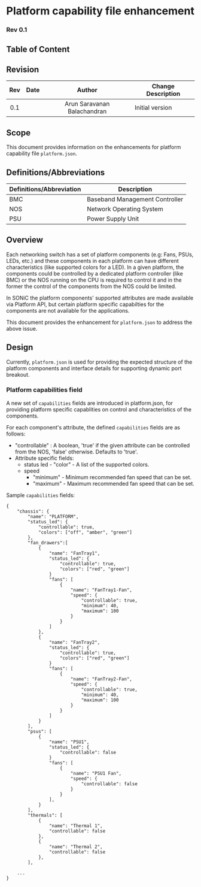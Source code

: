 # Platform capability file enhancement #

### Rev 0.1

## Table of Content

## Revision

 | Rev |     Date    |            Author            | Change Description   |
 |:---:|:-----------:|:----------------------------:|----------------------|
 | 0.1 |             | Arun Saravanan Balachandran  | Initial version      |

## Scope

This document provides information on the enhancements for platform capability file `platform.json`.

## Definitions/Abbreviations

| Definitions/Abbreviation | Description |
|--------------------------|-------------|
| BMC | Baseband Management Controller |
| NOS | Network Operating System |
| PSU | Power Supply Unit |

## Overview

Each networking switch has a set of platform components (e.g: Fans, PSUs, LEDs, etc.) and these components in each platform can have different characteristics (like supported colors for a LED). In a given platform, the components could be controlled by a dedicated platform controller (like BMC) or the NOS running on the CPU is required to control it and in the former the control of the components from the NOS could be limited.

In SONiC the platform components' supported attributes are made available via Platform API, but certain platform specific capabilties for the components are not available for the applications.

This document provides the enhancement for `platform.json` to address the above issue.

## Design

Currently, `platform.json` is used for providing the expected structure of the platform components and interface details for supporting dynamic port breakout.

### Platform capabilities field

A new set of `capabilities` fields are introduced in platform.json, for providing platform specific capablities on control and characteristics of the components.

For each component's attribute, the defined `capabilities` fields are as follows:

- "controllable" : A boolean, 'true' if the given attribute can be controlled from the NOS, 'false' otherwise. Defaults to 'true'.
- Attribute specific fields:
    - status led - "color" - A list of the supported colors.
    - speed
        - "minimum" - Minimum recommended fan speed that can be set.
        - "maximum" - Maximum recommended fan speed that can be set.

Sample `capabilities` fields:

```
{
    "chassis": {
        "name": "PLATFORM",
        "status_led": {
            "controllable": true,
            "colors": ["off", "amber", "green"]
        },
        "fan_drawers":[
            {
                "name": "FanTray1",
                "status_led": {
                    "controllable": true,
                    "colors": ["red", "green"]
                }
                "fans": [
                    {
                        "name": "FanTray1-Fan",
                        "speed": {
                            "controllable": true,
                            "minimum": 40,
                            "maximum": 100
                        }
                    }
                ]
            },
            {
                "name": "FanTray2",
                "status_led": {
                    "controllable": true,
                    "colors": ["red", "green"]
                }
                "fans": [
                    {
                        "name": "FanTray2-Fan",
                        "speed": {
                            "controllable": true,
                            "minimum": 40,
                            "maximum": 100
                        }
                    }
                ]
            }
        ],
        "psus": [
            {
                "name": "PSU1",
                "status_led": {
                    "controllable": false
                }
                "fans": [
                    {
                        "name": "PSU1 Fan",
                        "speed": {
                            "controllable": false
                        }
                    }
                ],
            }
        ],
        "thermals": [
            {
                "name": "Thermal 1",
                "controllable": false
            },
            {
                "name": "Thermal 2",
                "controllable": false
            },
        ],

    ...
}
```
